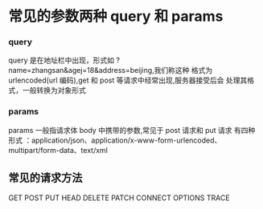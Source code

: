 # 常见的参数两种 query 和 params

### query

query 是在地址栏中出现，形式如 ?name=zhangsan&agej=18&address=beijing,我们称这种
格式为 urlencoded(url 编码),get 和 post 等请求中经常出现,服务器接受后会 处理其格
式，一般转换为对象形式

### params

params 一般指请求体 body 中携带的参数,常见于 post 请求和 put 请求 有四种形式
：application/json、application/x-www-form-urlencoded、
multipart/form-data、text/xml

## 常见的请求方法

GET POST PUT HEAD DELETE PATCH CONNECT OPTIONS TRACE
